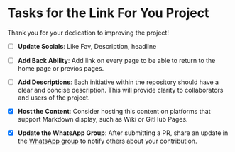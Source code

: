 # Tasks for the Link For You Project

Thank you for your dedication to improving the project!

- [ ] **Update Socials**: Like Fav, Description, headline
- [ ] **Add Back Ability**: Add link on every page to be able to return to the home page or previos pages.
- [ ] **Add Descriptions**: Each initiative within the repository should have a clear and concise description. This will provide clarity to collaborators and users of the project.

- [x] **Host the Content**: Consider hosting this content on platforms that support Markdown display, such as Wiki or GitHub Pages.
- [x] **Update the WhatsApp Group**: After submitting a PR, share an update in the [WhatsApp group](https://chat.whatsapp.com/JjD8eijWfDXD10QbM2VyaX) to notify others about your contribution.
